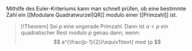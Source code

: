 Mithilfe des Euler-Kriteriums kann man schnell prüfen, ob eine bestimmte Zahl ein [[Modulare Quadratwurzel|QR]] modulo einer [[Primzahl]] ist.
>[!Theorem]
>Sei $p$ eine ungerade Primzahl. Dann ist $a<p$ ein quadratischer Rest modulo $p$ genau dann, wenn:$$
>a^{\frac{p-1}{2}}\equiv1\text{ mod }p
>$$

